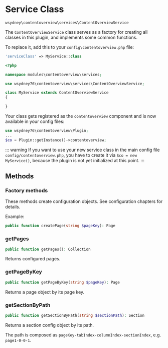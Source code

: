 # Service Class

`wsydney\contentoverview\services\ContentOverviewService`

The `ContentOverviewService` class serves as a factory for creating all classes in this plugin, and implements some common functions.

To replace it, add this to your `config\contentoverview.php` file:

```php
'serviceClass' => MyService::class
```

```php
<?php

namespace modules\contentoverview\services;

use wsydney76\contentoverview\services\ContentOverviewService;

class MyService extends ContentOverviewService
{

}
```

Your class gets registered as the `contentoverview` component and is now available in your config files:

```php
use wsydney76\contentoverview\Plugin;
...
$co = Plugin::getInstance()->contentoverview;
```

::: warning
If you want to use your new service class in the main config file `config/contentoverview.php`, you have to
create it via `$co = new MyService()`, because the plugin is not yet initialized at this point. 
:::

## Methods

### Factory methods

These methods create configuration objects. See configuration chapters for details.

Example:

```php
public function createPage(string $pageKey): Page
```

### getPages

```php
public function getPages(): Collection
```

Returns configured pages.

### getPageByKey

```php
public function getPageByKey(string $pageKey): Page
```

Returns a page object by its page key.

### getSectionByPath

```php
public function getSectionByPath(string $sectionPath): Section
```

Returns a section config object by its path.

The path is composed as `pageKey-tabIndex-columnIndex-sectionIndex`, e.g. `page1-0-0-1`.